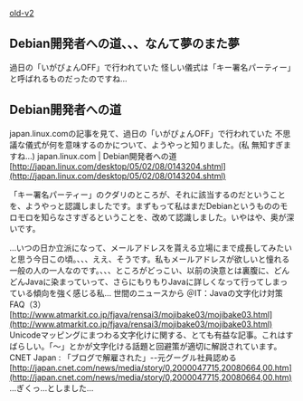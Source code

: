 [old-v2](ig050215-orig.html)

## Debian開発者への道、、、なんて夢のまた夢

過日の「いがぴょんOFF」で行われていた 怪しい儀式は「キー署名パーティー」と呼ばれるものだったのですね…






## Debian開発者への道


japan.linux.comの記事を見て、過日の「いがぴょんOFF」で行われていた 不思議な儀式が何を意味するのかについて、ようやっと知りました。(私
無知すぎますね…)
japan.linux.com | Debian開発者への道
  [http://japan.linux.com/desktop/05/02/08/0143204.shtml](http://japan.linux.com/desktop/05/02/08/0143204.shtml)


「キー署名パーティー」のクダリのところが、それに該当するのだということを、ようやっと認識しましたです。まずもって私はまだDebianというもののモロモロを知らなさすぎるということを、改めて認識しました。いやはや、奥が深いです。

…いつの日か立派になって、メールアドレスを貰える立場にまで成長してみたいと思う今日この頃。、、、ええ、そうです。私もメールアドレスが欲しいと憧れる一般の人の一人なのです。、、、ところがどっこい、以前の決意とは裏腹に、どんどんJavaに染まっていって、さらにもりもりJavaに詳しくなって行ってしまっている傾向を強く感じる私…
世間のニュースから
＠IT：Javaの文字化け対策FAQ（3）
  [http://www.atmarkit.co.jp/fjava/rensai3/mojibake03/mojibake03.html](http://www.atmarkit.co.jp/fjava/rensai3/mojibake03/mojibake03.html)
  Unicodeマッピングにまつわる文字化けに関する、とても有益な記事。これはすばらしい。「～」とかが文字化ける話題と回避策が適切に解説されています。
  CNET Japan : 「ブログで解雇された」--元グーグル社員認める
  [http://japan.cnet.com/news/media/story/0,2000047715,20080664,00.htm](http://japan.cnet.com/news/media/story/0,2000047715,20080664,00.htm)
  …ぎくっ…としました…
